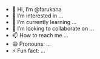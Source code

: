- 👋 Hi, I’m @farukana
- 👀 I’m interested in ...
- 🌱 I’m currently learning ...
- 💞️ I’m looking to collaborate on ...
- 📫 How to reach me ... 
- 😄 Pronouns: ... 
- ⚡ Fun fact: ...

<!--- 
farukana/farukana is a ✨ special ✨ repository because its `README.md` (this file) appears on your GitHub profile.
You can click the Preview link to take a look at your changes.
--->
